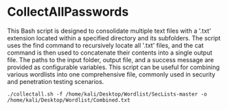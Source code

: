 # CollectAllPasswords
 
 
 This Bash script is designed to consolidate multiple text files with a '.txt' extension located within a specified directory and its subfolders. The script uses the find command to recursively locate all '.txt' files, and the cat command is then used to concatenate their contents into a single output file. The paths to the input folder, output file, and a success message are provided as configurable variables. This script can be useful for combining various wordlists into one comprehensive file, commonly used in security and penetration testing scenarios.


```
./collectall.sh -f /home/kali/Desktop/Wordlist/SecLists-master -o /home/kali/Desktop/Wordlist/Combined.txt

```
